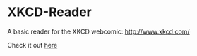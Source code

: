# XKCD-Reader
A basic reader for the XKCD webcomic: http://www.xkcd.com/

Check it out [here](http://steenburgh.github.io/XKCD-Reader/src/)
